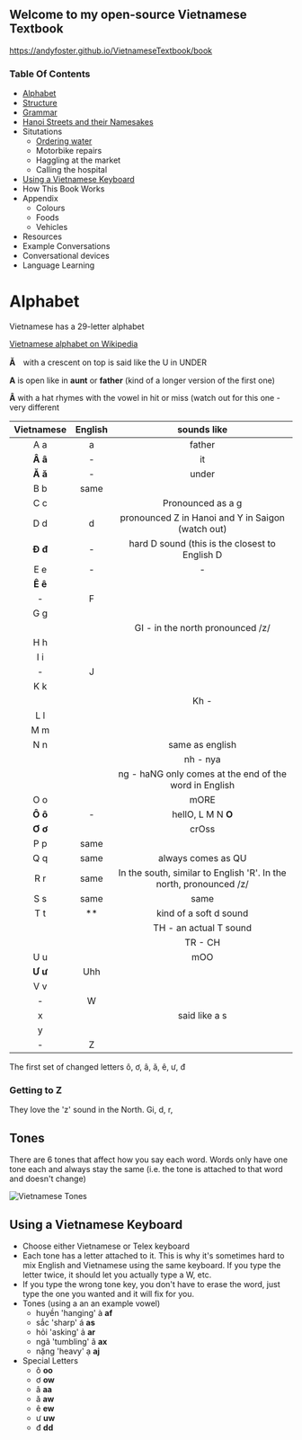 ## Welcome to my open-source Vietnamese Textbook
https://andyfoster.github.io/VietnameseTextbook/book

### Table Of Contents

- [Alphabet](#alphabet)
- [Structure](#structure)
- [Grammar](grammar/)
- [Hanoi Streets and their Namesakes](misc/hanoi-streets/)
- Situtations
    + [Ordering water](situations/ordering-water)
    + Motorbike repairs
    + Haggling at the market
    + Calling the hospital
- [Using a Vietnamese Keyboard](#using-a-vietnamese-keyboard)
- How This Book Works
- Appendix
  - Colours
  - Foods
  - Vehicles
- Resources
- Example Conversations
- Conversational devices
- Language Learning

# Alphabet
Vietnamese has a 29-letter alphabet

[Vietnamese alphabet on Wikipedia](https://simple.wikipedia.org/wiki/Vietnamese_alphabet)


__Ă__　with a crescent on top is said like the U in UNDER

__A__ is open like in **aunt** or **father** (kind of a longer version of the first one)

__Â__ with a hat rhymes with the vowel in hit or miss (watch out for this one - very different 

|Vietnamese|English| sounds like |
|:---:|:---:|:---:|
| A a | a | father |
| **Â â** | - | it |
| **Ă ă** | - | under|
| B b | same||
|C c|| Pronounced as a g |
| D d | d | pronounced Z in Hanoi and Y in Saigon (watch out) |
| **Đ đ** | - | hard D sound (this is the closest to English D |
|E e|-|-|
|**Ê ê**||
|-|F||
|G g| ||
|||GI - in the north pronounced /z/|
|H h|||
|I i|||
|-|J||
|K k||
|||Kh - |
|L l||
|M m||
|N n||same as english|
|||nh - nya
|||ng - haNG only comes at the end of the word in English |
|O o | | mORE |
|**Ô ô** | -| hellO, L M N **O**|
|**Ơ ơ** | |crOss |
|P p | same |
|Q q| same | always comes as QU |
|R r | same | In the south, similar to English 'R'. In the north, pronounced /z/|
|S s| same | same |
|T t| ** | kind of a soft d sound| 
||| TH - an actual T sound | 
|||TR - CH|
|U u | | mOO |
|**Ư ư**| Uhh ||
|V v|||
|-| W|
|x | | said like a s |
|y||
|-|Z|

The first set of changed letters
ô, ơ, â, ă, ê, ư, đ


### Getting to Z

They love the 'z' sound in the North.
Gi, d, r, 

## Tones

There are 6 tones that affect how you say each word. Words only have one tone each and always stay the same (i.e. the tone is attached to that word and doesn't change)

![Vietnamese Tones](https://upload.wikimedia.org/wikipedia/commons/thumb/4/4c/VietnameseToneHanoi2.png/420px-VietnameseToneHanoi2.png)


## Using a Vietnamese Keyboard

- Choose either Vietnamese or Telex keyboard
- Each tone has a letter attached to it. This is why it's sometimes hard to mix English and Vietnamese using the same keyboard. If you type the letter twice, it should let you actually type a W, etc.
- If you type the wrong tone key, you don't have to erase the word, just type the one you wanted and it will fix for you.
- Tones (using a an an example vowel)
    + huyền 'hanging' à **af**
    + sắc   'sharp' á **as**
    + hỏi   'asking' ả **ar**
    + ngã   'tumbling' ã **ax**
    + nặng   'heavy' ạ **aj**
- Special Letters
    + ô **oo**
    + ơ **ow**
    + â **aa**
    + ă **aw**
    + ê **ew**
    + ư **uw**
    + đ **dd**
